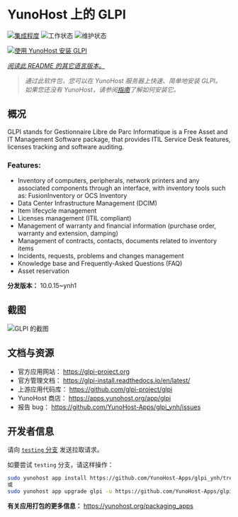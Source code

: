 <!--
注意：此 README 由 <https://github.com/YunoHost/apps/tree/master/tools/readme_generator> 自动生成
请勿手动编辑。
-->

# YunoHost 上的 GLPI

[![集成程度](https://dash.yunohost.org/integration/glpi.svg)](https://dash.yunohost.org/appci/app/glpi) ![工作状态](https://ci-apps.yunohost.org/ci/badges/glpi.status.svg) ![维护状态](https://ci-apps.yunohost.org/ci/badges/glpi.maintain.svg)

[![使用 YunoHost 安装 GLPI](https://install-app.yunohost.org/install-with-yunohost.svg)](https://install-app.yunohost.org/?app=glpi)

*[阅读此 README 的其它语言版本。](./ALL_README.md)*

> *通过此软件包，您可以在 YunoHost 服务器上快速、简单地安装 GLPI。*  
> *如果您还没有 YunoHost，请参阅[指南](https://yunohost.org/install)了解如何安装它。*

## 概况

GLPI stands for Gestionnaire Libre de Parc Informatique is a Free Asset and IT Management Software package, that provides ITIL Service Desk features, licenses tracking and software auditing.

### Features:

- Inventory of computers, peripherals, network printers and any associated components through an interface, with inventory tools such as: FusionInventory or OCS Inventory
- Data Center Infrastructure Management (DCIM)
- Item lifecycle management
- Licenses management (ITIL compliant)
- Management of warranty and financial information (purchase order, warranty and extension, damping)
- Management of contracts, contacts, documents related to inventory items
- Incidents, requests, problems and changes management
- Knowledge base and Frequently-Asked Questions (FAQ)
- Asset reservation


**分发版本：** 10.0.15~ynh1

## 截图

![GLPI 的截图](./doc/screenshots/screenshot.png)

## 文档与资源

- 官方应用网站： <https://glpi-project.org>
- 官方管理文档： <https://glpi-install.readthedocs.io/en/latest/>
- 上游应用代码库： <https://github.com/glpi-project/glpi>
- YunoHost 商店： <https://apps.yunohost.org/app/glpi>
- 报告 bug： <https://github.com/YunoHost-Apps/glpi_ynh/issues>

## 开发者信息

请向 [`testing` 分支](https://github.com/YunoHost-Apps/glpi_ynh/tree/testing) 发送拉取请求。

如要尝试 `testing` 分支，请这样操作：

```bash
sudo yunohost app install https://github.com/YunoHost-Apps/glpi_ynh/tree/testing --debug
或
sudo yunohost app upgrade glpi -u https://github.com/YunoHost-Apps/glpi_ynh/tree/testing --debug
```

**有关应用打包的更多信息：** <https://yunohost.org/packaging_apps>
